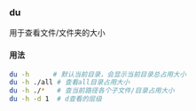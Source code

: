 ### du
用于查看文件/文件夹的大小

#### 用法
```bash
du -h      # 默认当前目录，会显示当前目录总占用大小
du -h ./all # 查看all目录占用大小
du -h ./*   # 查当前路径各个子文件/目录占用大小
du -h -d 1  # d查看的层级
```

